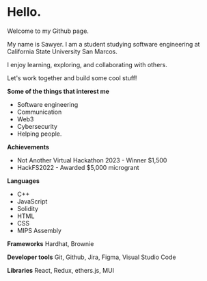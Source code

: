 # Hello. 

Welcome to my Github page.

My name is Sawyer. I am a student studying software engineering at California State University San Marcos.

I enjoy learning, exploring, and collaborating with others.

Let's work together and build some cool stuff!


**Some of the things that interest me**
+ Software engineering
+ Communication
+ Web3
+ Cybersecurity
+ Helping people. 



**Achievements**
+ Not Another Virtual Hackathon 2023 - Winner $1,500
+ HackFS2022 - Awarded $5,000 microgrant

**Languages**
+ C++
+ JavaScript
+ Solidity
+ HTML
+ CSS
+ MIPS Assembly

**Frameworks**
Hardhat, Brownie

**Developer tools**
Git, Github, Jira, Figma, Visual Studio Code

**Libraries**
React, Redux, ethers.js, MUI
